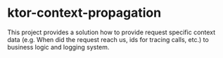 # ktor-context-propagation
This project provides a solution how to provide request specific context data
(e.g. When did the request reach us, ids for tracing calls, etc.) to business
logic and logging system.
